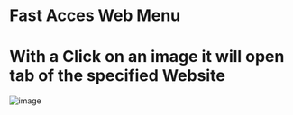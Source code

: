 # Fast Acces Web Menu
# With a Click on an image it will open tab of the specified Website
![image](https://github.com/AKN18/website/assets/64220153/3ae087ab-8405-4444-9c43-f805e1233948)
